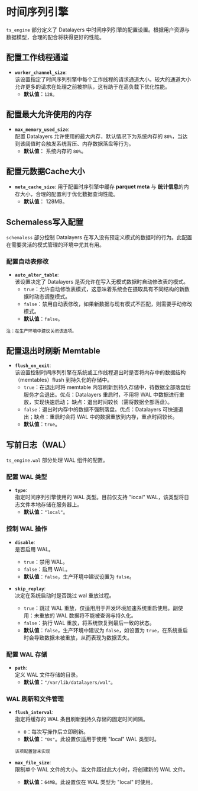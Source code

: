 # 时间序列引擎

`ts_engine` 部分定义了 Datalayers 中时间序列引擎的配置设置。根据用户资源与数据模型，合理的配合将获得更好的性能。

## 配置工作线程通道

- **`worker_channel_size`**:  
  该设置指定了时间序列引擎中每个工作线程的请求通道大小。较大的通道大小允许更多的请求在处理之前被排队，这有助于在高负载下优化性能。  
  - **默认值**：`128`。


## 配置最大允许使用的内存

- **`max_memory_used_size`**:  
  配置 Datalayers 允许使用的最大内存，默认情况下为系统内存的 `80%`，当达到该阈值时会触发系统背压、内存数据落盘等行为。  
  - **默认值**： 系统内存的 `80%`。

## 配置元数据Cache大小
- **`meta_cache_size`**:
  用于配置时序引擎中缓存 **parquet meta** 与 **统计信息**的内存大小，合理的配置利于优化数据查询性能。
  - **默认值**： 128MB。  

## Schemaless写入配置
`schemaless` 部分控制 Datalayers 在写入没有预定义模式的数据时的行为。此配置在需要灵活的模式管理的环境中尤其有用。

### 配置自动表修改

- **`auto_alter_table`**:  
  该设置决定了 Datalayers 是否允许在写入无模式数据时自动修改表的模式。  
  - `true`：允许自动修改表模式，这意味着系统会在摄取具有不同结构的新数据时动态调整模式。  
  - `false`：禁用自动表修改，如果新数据与现有模式不匹配，则需要手动修改模式。  
  - **默认值**：`false`。  

`注：在生产环境中建议关闭该选项。`

## 配置退出时刷新 Memtable

- **`flush_on_exit`**:  
  该设置控制时间序列引擎在系统或工作线程退出时是否将内存中的数据结构（memtables）flush 到持久化的存储中。  
  - `true`：在退出时将 memtable 内容刷新到持久存储中，待数据全部落盘后服务才会退出。优点：Datalayers 重启时，不用将 WAL 中数据进行重放，实现快速启动； 缺点：退出时间较长（需将数据全部落盘）。  
  - `false`：退出时内存中的数据不强制落盘。优点：Datalayers 可快速退出；缺点：重启时会将 WAL 中的数据重放到内存，重点时间较长。
  - **默认值**：`true`。

## 写前日志（WAL）

`ts_engine.wal` 部分处理 WAL 组件的配置。

### 配置 WAL 类型

- **`type`**:  
  指定时间序列引擎使用的 WAL 类型。目前仅支持 "local" WAL，该类型将日志文件本地存储在服务器上。  
  - **默认值**：`"local"`。

### 控制 WAL 操作

- **`disable`**:  
  是否启用 WAL。  
  - `true`：禁用 WAL。  
  - `false`：启用 WAL。  
  - **默认值**：`false`，生产环境中建议设置为 `false`。

- **`skip_replay`**:  
  决定在系统启动时是否跳过 wal 重放过程。  
  - `true`：跳过 WAL 重放，仅适用用于开发环境加速系统重启使用。副使用：未重放的 WAL 数据将不能被查询与持久化。  
  - `false`：执行 WAL 重放，将系统恢复到最后一致的状态。  
  - **默认值**：`false`，生产环境中建议为 `false`，如设置为 `true`，在系统重启时会导致数据未被重放，从而表现为数据丢失。

### 配置 WAL 存储

- **`path`**:  
  定义 WAL 文件存储的目录。  
  - **默认值**：`"/var/lib/datalayers/wal"`。

### WAL 刷新和文件管理

- **`flush_interval`**:  
  指定将缓存的 WAL 条目刷新到持久存储的固定时间间隔。  
  - `0`：每次写操作后立即刷新。  
  - **默认值**：`"0s"`。此设置仅适用于使用 "local" WAL 类型时。
  ```
  该项配置暂未实现
  ```

- **`max_file_size`**:  
  限制单个 WAL 文件的大小。当文件超过此大小时，将创建新的 WAL 文件。  
  - **默认值**：`64MB`。此设置仅在 WAL 类型为 "local" 时使用。
